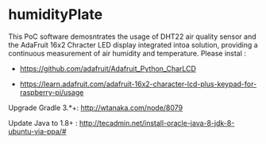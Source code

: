 # humidityPlate
This PoC software demosntrates the usage of DHT22 air quality sensor and the AdaFruit 16x2 Chracter LED display integrated intoa solution, providing a continuous measurement of air humidity and temperature.
Please instal :
- https://github.com/adafruit/Adafruit_Python_CharLCD

- https://learn.adafruit.com/adafruit-16x2-character-lcd-plus-keypad-for-raspberry-pi/usage

Upgrade Gradle 3.*+:
http://wtanaka.com/node/8079

Update Java to 1.8+ : 
http://tecadmin.net/install-oracle-java-8-jdk-8-ubuntu-via-ppa/#
